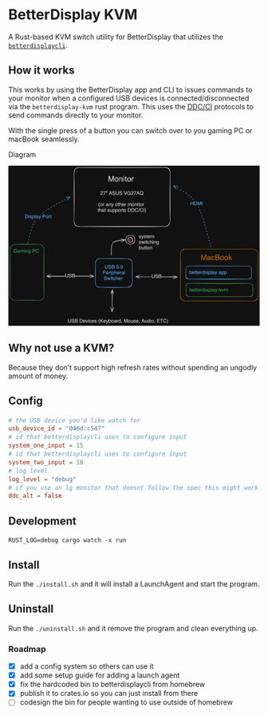 # BetterDisplay KVM

A Rust-based KVM switch utility for BetterDisplay that utilizes the [`betterdisplaycli`](https://github.com/waydabber/betterdisplaycli).

## How it works

This works by using the BetterDisplay app and CLI to issues commands to your monitor when a configured USB devices is connected/disconnected via the `betterdisplay-kvm` rust program. This uses the [DDC/CI](https://en.wikipedia.org/wiki/Display_Data_Channel) protocols to send commands directly to your monitor.

With the single press of a button you can switch over to you gaming PC or macBook seamlessly.

Diagram

![diagram](./betterdisplay-kvm-diagram.png)

## Why not use a KVM?

Because they don’t support high refresh rates without spending an ungodly amount of money.

## Config

```toml
# the USB device you'd like watch for
usb_device_id = "046d:c547"
# id that betterdisplaycli uses to configure input
system_one_input = 15
# id that betterdisplaycli uses to configure input
system_two_input = 18
# log level
log_level = "debug"
# if you use an lg monitor that doesnt follow the spec this might work if you enable it
ddc_alt = false

```

## Development

```
RUST_LOG=debug cargo watch -x run
```

## Install

Run the `./install.sh` and it will install a LaunchAgent and start the program.

## Uninstall

Run the `./uninstall.sh` and it remove the program and clean everything up.

### Roadmap
- [x] add a config system so others can use it
- [x] add some setup guide for adding a launch agent
- [x] fix the hardcoded bin to betterdisplaycli from homebrew
- [x] publish it to crates.io so you can just install from there
- [ ] codesign the bin for people wanting to use outside of homebrew
